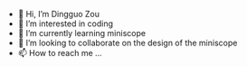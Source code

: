 - 👋 Hi, I’m Dingguo Zou
- 👀 I’m interested in coding
- 🌱 I’m currently learning miniscope
- 💞️ I’m looking to collaborate on the design of the miniscope
- 📫 How to reach me ...

<!---
dingguozou/dingguozou is a ✨ special ✨ repository because its `README.md` (this file) appears on your GitHub profile.
You can click the Preview link to take a look at your changes.
--->
